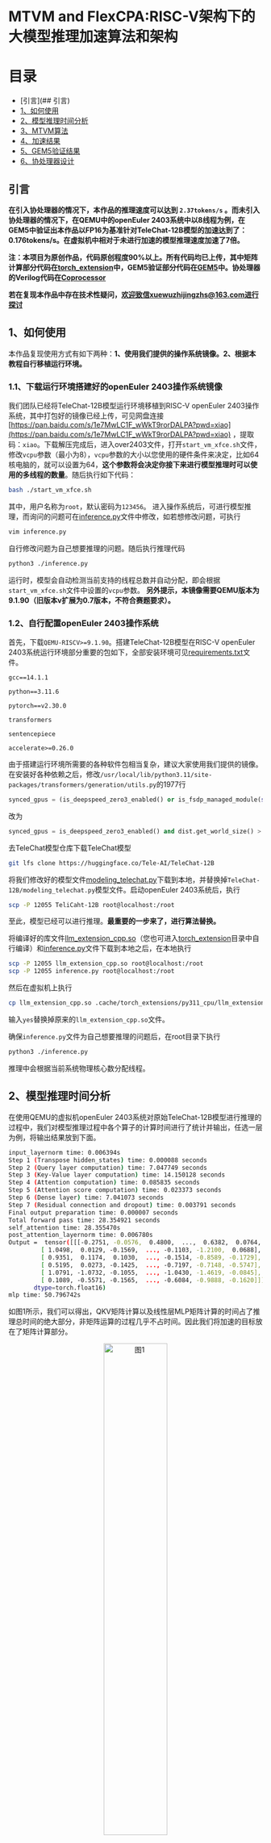 # MTVM and FlexCPA:RISC-V架构下的大模型推理加速算法和架构

# 目录
- [引言](## 引言)
- [1、如何使用](##1、如何使用)
- [2、模型推理时间分析](##2、模型推理时间分析)
- [3、MTVM算法](##3、MTVM算法)
- [4、加速结果](##4、加速结果)
- [5、GEM5验证结果](##5、GEM5验证结果)
- [6、协处理器设计](##6、协处理器设计)

## 引言

**在引入协处理器的情况下，本作品的推理速度可以达到 `2.37tokens/s` 。而未引入协处理器的情况下，在QEMU中的openEuler 2403系统中以8线程为例，在GEM5中验证出本作品以FP16为基准针对TeleChat-12B模型的加速达到了：0.176tokens/s。在虚拟机中相对于未进行加速的模型推理速度加速了7倍。**

**注：本项目为原创作品，代码原创程度90%以上。所有代码均已上传，其中矩阵计算部分代码在[torch_extension](https://atomgit.com/2ndrisc-v/000020-xiaobai/tree/master/torch_extension)中，GEM5验证部分代码在[GEM5](https://atomgit.com/2ndrisc-v/000020-xiaobai/tree/master/gem5)中。协处理器的Verilog代码在[Coprocessor](https://atomgit.com/2ndrisc-v/000020-xiaobai/blob/master/Coprocessor)**

**若在复现本作品中存在技术性疑问，欢迎致信xuewuzhijingzhs@163.com进行探讨**

## 1、如何使用

本作品复现使用方式有如下两种：**1、使用我们提供的操作系统镜像。2、根据本教程自行移植运行环境。**

### 1.1、下载运行环境搭建好的openEuler 2403操作系统镜像

我们团队已经将TeleChat-12B模型运行环境移植到RISC-V openEuler 2403操作系统，其中打包好的镜像已经上传，可见网盘连接[https://pan.baidu.com/s/1e7MwLC1F_wWkT9rorDALPA?pwd=xiao](https://pan.baidu.com/s/1e7MwLC1F_wWkT9rorDALPA?pwd=xiao) ，提取码：`xiao`。下载解压完成后，进入over2403文件，打开`start_vm_xfce.sh`文件，修改`vcpu`参数（最小为8），`vcpu`参数的大小以您使用的硬件条件来决定，比如64核电脑的，就可以设置为64，**这个参数将会决定你接下来进行模型推理时可以使用的多线程的数量**。随后执行如下代码：

```bash
bash ./start_vm_xfce.sh
```

其中，用户名称为`root`，默认密码为`123456`。
进入操作系统后，可进行模型推理，而询问的问题可在[inference.py](https://atomgit.com/2ndrisc-v/000020-xiaobai/blob/master/inference.py)文件中修改，如若想修改问题，可执行

```bash
vim inference.py
```
自行修改问题为自己想要推理的问题。随后执行推理代码

```bash
python3 ./inference.py
```
运行时，模型会自动检测当前支持的线程总数并自动分配，即会根据`start_vm_xfce.sh`文件中设置的`vcpu`参数。
**另外提示，本镜像需要QEMU版本为9.1.90（旧版本v扩展为0.7版本，不符合赛题要求）。**

### 1.2、自行配置openEuler 2403操作系统

首先，下载`QEMU-RISCV>=9.1.90`。搭建TeleChat-12B模型在RISC-V openEuler 2403系统运行环境部分重要的包如下，全部安装环境可见[requirements.txt](https://atomgit.com/2ndrisc-v/000020-xiaobai/blob/master/requirements.txt)文件。

`gcc==14.1.1`

`python==3.11.6`

`pytorch==v2.30.0`

`transformers`

`sentencepiece`

`accelerate>=0.26.0`

由于搭建运行环境所需要的各种软件包相当复杂，建议大家使用我们提供的镜像。
在安装好各种依赖之后，修改`/usr/local/lib/python3.11/site-packages/transformers/generation/utils.py`的1977行

```python
synced_gpus = (is_deepspeed_zero3_enabled() or is_fsdp_managed_module(self)) and dist.get_world_size() > 1
```

改为

```python
synced_gpus = is_deepspeed_zero3_enabled() and dist.get_world_size() > 1
```


去TeleChat模型仓库下载TeleChat模型

```bash
git lfs clone https://huggingface.co/Tele-AI/TeleChat-12B
```

将我们修改好的模型文件[modeling_telechat.py](https://atomgit.com/2ndrisc-v/000020-xiaobai/blob/master/modeling_telechat.py)下载到本地，并替换掉`TeleChat-12B/modeling_telechat.py`模型文件。启动openEuler 2403系统后，执行

```bash
scp -P 12055 TeliCaht-12B root@localhost:/root
```

至此，模型已经可以进行推理。**最重要的一步来了，进行算法替换。**

将编译好的库文件[llm_extension_cpp.so](https://atomgit.com/2ndrisc-v/000020-xiaobai/blob/master/llm_extension_cpp.so)（您也可进入[torch_extension](https://atomgit.com/2ndrisc-v/000020-xiaobai/tree/master/torch_extension)目录中自行编译）和[inference.py](https://atomgit.com/2ndrisc-v/000020-xiaobai/blob/master/inference.py)文件下载到本地之后，在本地执行

```bash
scp -P 12055 llm_extension_cpp.so root@localhost:/root
scp -P 12055 inference.py root@localhost:/root
```

然后在虚拟机上执行

```bash
cp llm_extension_cpp.so .cache/torch_extensions/py311_cpu/llm_extension_cpp/
```

输入`yes`替换掉原来的`llm_extension_cpp.so`文件。

确保`inference.py`文件为自己想要推理的问题后，在root目录下执行

```bash
python3 ./inference.py
```

推理中会根据当前系统物理核心数分配线程。

## 2、模型推理时间分析

在使用QEMU的虚拟机openEuler 2403系统对原始TeleChat-12B模型进行推理的过程中，我们对模型推理过程中各个算子的计算时间进行了统计并输出，任选一层为例，将输出结果放到下面。

```bash
input_layernorm time: 0.006394s
Step 1 (Transpose hidden_states) time: 0.000088 seconds
Step 2 (Query layer computation) time: 7.047749 seconds
Step 3 (Key-Value layer computation) time: 14.150128 seconds
Step 4 (Attention computation) time: 0.085835 seconds
Step 5 (Attention score computation) time: 0.023373 seconds
Step 6 (Dense layer) time: 7.041073 seconds
Step 7 (Residual connection and dropout) time: 0.003791 seconds
Final output preparation time: 0.000007 seconds
Total forward pass time: 28.354921 seconds
self_attention time: 28.355470s
post_attention_layernorm time: 0.006780s
Output =  tensor([[[-0.2751, -0.0576,  0.4800,  ...,  0.6382,  0.0764,  0.2983],
         [ 1.0498,  0.0129, -0.1569,  ..., -0.1103, -1.2100,  0.0688],
         [ 0.9351,  0.1174,  0.1030,  ..., -0.1514, -0.8589, -0.1729],
         [ 0.5195,  0.0273, -0.1425,  ..., -0.7197, -0.7148, -0.5747],
         [ 1.0791, -1.0732, -0.1055,  ..., -1.0430, -1.4619, -0.0845],
         [ 0.1089, -0.5571, -0.1565,  ..., -0.6084, -0.9888, -0.1620]]],
       dtype=torch.float16)
mlp time: 50.796742s
```

如图1所示，我们可以得出，QKV矩阵计算以及线性层MLP矩阵计算的时间占了推理总时间的绝大部分，非矩阵运算的过程几乎不占时间。因此我们将加速的目标放在了矩阵计算部分。
<p align="center">
<img src="./images/时间分析.png" alt="图1" style="width: 50%;" />
</p>

<p align="center">
  图1
</p>

在传统的矩阵计算方法中，无论是乘法还是加法， 矩阵的计算都是针对整个矩阵进行计算，单个矩阵的计算依赖于单个线程的处理，而当矩阵的规模增大时，单个线程处理矩阵计算带来的时间消耗会成为无法逾越的性能瓶颈。因此，本作品将会解决第一个问题：如何在RISC-V架构下合理的将多线程引入矩阵计算。

与此同时，在pytorch使用的矩阵计算方法中，矩阵的计算是针对矩阵中每一个元素进行运算。这样的运算太过于繁琐，赛题提到的V扩展便也非常值得探讨。由于RISC-V架构的开源特性使得V扩展可以被广泛采用并灵活定制，为V扩展的引入提供了基础。因此，本作品将会解决第二个问题：如何在RISC-V架构下将V扩展合理的引入矩阵计算中。

## 3、MTVM算法

MTVM（Multi-Thread Vector Matrix）算法，为本作品加速的核心算法。

此算法替换了模型推理过程中pytorch的矩阵计算方法，通过引入多线程、V扩展来加速矩阵计算的速度，使得模型推理速度得到极大提升。

#### 3.1、多线程实现方法

随着大模型的发展，矩阵的规模也随之扩大，单线程的处理略显乏力。MTVM算法将一个大规模的矩阵用多个线程进行处理，采用的方法如图2所示，将两个大规模矩阵切割为数个小矩阵，再对应的分别放到不同的线程上进行矩阵计算，从而减小矩阵运算时间。
<p align="center">
<img src="./images/多线程.png" alt="图2" style="width: 50%;" />
</p>
<p align="center">
  图2
</p>

多线程切割矩阵算法的核心实现代码如下，完整的源码可见[/torch_extension/src/llm_extension.cpp](/torch_extension/src/llm_extension.cpp)。

```c++
torch::Tensor B_sliced = B.index({torch::indexing::Slice(), torch::indexing::Slice(start, end)});
torch::Tensor C_sliced = C.index({torch::indexing::Slice(), torch::indexing::Slice(start, end)});
```



#### 3.2、V扩展实现方法

而RISC-V架构下引入V扩展进行计算可参考openblas中的思想。**矩阵 A** 和 **矩阵 B** 由行向量和列向量构成。

```bash
A = [ A11 A12 A13 ]     B = [ B11 B12 ]
    [ A21 A22 A23 ]         [ B21 B22 ]
    [ A31 A32 A33 ]         [ B31 B32 ]
```

上述矩阵 A 被分解为 3 个行向量，矩阵 B 被分解为 2 个列向量。

```bash
A1 = [A11, A12, A13]     B1 = [B11, B21, B31]
A2 = [A21, A22, A23]     B2 = [B12, B22, B32]
```

然后，逐一计算行列向量的点积，得到矩阵 C。向量 A 的每一行与向量 B 的每一列并行计算。每个点积通过向量指令并行处理，从而加速运算。

```bash
A1 · B1 → C11
A1 · B2 → C12
A2 · B1 → C21    
A2 · B2 → C22
A3 · B1 → C31    
A3 · B2 → C32
```
在模型推理过程中，prefill阶段的计算为矩阵之间的计算，使用的算法为GEMM；而后续的generate阶段则变为了向量与矩阵之间的计算，使用的算法为GEMV。我们的V扩展即在GEMM算法中实现也在GEMV中计算，全方面覆盖了模型推理中矩阵计算的每一个算子。
### 3.3、支持全FP16精度（创新）与混合精度

我们在实验过程中发现`cuda`与`cpu`在进行FP16矩阵加法过程中，是先将FP16转为FP32再进行矩阵加法的计算，避免了精度的损失。
而本赛题要求以FP16为基准进行评测，cuda并不支持全程以FP16进行计算，而我们的算法支持全程以FP16进行计算，虽然降低结果的精度，无疑会提升模型推理速度。在这个基础之上，我们还设计了另一套与cuda相同的混合精度的计算算法，来应对不同的应用场景。具体的计算过程如图3所示，在矩阵乘仍然为FP16的情况下，矩阵加法改为FP32进行计算，并且兼容多线程核V扩展，进而提高了模型的精度。

<p align="center">
<img src="./images/多精度.png" alt="图3" style="width: 50%;" />
</p>

<p align="center">
图3
</p>

## 4、加速结果
使用了我们MTVM算法改良后的模型推理速度显著加快。在QEMU中用我们搭建好的openEuler 2403系统进行推理，我们记录了与之前同一层的输出结果：

```bash
input_layernorm time: 0.011893s
Step 1 (Transpose hidden_states) time: 0.000127 seconds
Step 2 (Query layer computation) time: 1.188071 seconds
Step 3 (Key-Value layer computation) time: 2.282324 seconds
torch.Size([6, 1, 32, 160])
torch.Size([6, 1, 32, 160])
(1, 32, 6, 6)
Step 4 (Attention computation) time: 0.108286 seconds
Step 5 (Attention score computation) time: 0.021329 seconds
Step 6 (Dense layer) time: 1.068047 seconds
Step 7 (Residual connection and dropout) time: 0.003800 seconds
Final output preparation time: 0.000008 seconds
Total forward pass time: 4.674949 seconds
self_attention time: 4.675324s
post_attention_layernorm time: 0.006649s

Output =  tensor([[[-0.2751, -0.0576,  0.4800,  ...,  0.6382,  0.0764,  0.2983],
         [ 1.0498,  0.0129, -0.1569,  ..., -0.1103, -1.2100,  0.0688],
         [ 0.9351,  0.1174,  0.1030,  ..., -0.1514, -0.8589, -0.1729],
         [ 0.5195,  0.0273, -0.1425,  ..., -0.7197, -0.7148, -0.5747],
         [ 1.0791, -1.0732, -0.1055,  ..., -1.0430, -1.4619, -0.0845],
         [ 0.1089, -0.5571, -0.1565,  ..., -0.6084, -0.9888, -0.1620]]],
       dtype=torch.float16)
mlp time: 8.097835s
```

对比未经过加速的推理速度，self_attention time从28.355470s降低到了4.675324s；而MLP time从50.796742s降低到了8.097835s；一层需要的总推理时间从79.158992s降低到了12.779808s，加速效果相当明显。
如图4所示，我们将涉及到矩阵乘的每一个算子都加速到了一个相当快的程度。
<p align="center">
<img src="./images/时间对比.png" alt="图4" style="width: 50%;" />
</p>

<p align="center">
图4
</p>

## 5、GEM5验证结果

在GEM5上验证我们的结果时，GEM5中如何配置可见rvv_test.py。之后我们在GEM5上运行了 torch_extension_cpp_thread_gemm_without_time和torch_extension_cpp_thread_gemv_without_time，这两个可执行文件分别为GEMM计算和GEMV计算的验证文件，验证的输出结果为：

```bash
torch_extension_cpp_thread_gemm_without_time:0.277531

torch_extension_cpp_thread_gemv_without_time:0.013111
```

说明使用MTVM算法执行一次与模型推理同等规模的GEMM需要0.277531，而执行一次与模型推理同等规模GEMV需要0.013111。

在有了这些结果的基础之上，我们将GEM5中的验证速度替换到QEMU中虚拟机openEuler 2403系统进行模型推理速度，得出在模型推理出一个FP16的token需要**5.685879s**，即速度达到了**0.176tokens/s**。
## 6、协处理器设计

### 6.1、为什么需要引入协处理器

现代的深度学习模型，尤其是大型神经网络，包含大量的矩阵运算和并行计算任务。虽然CPU能够处理这些任务，但它的计算能力通常远不如GPU或FPGA等专用硬件。协处理器（如GPU、FPGA）能够同时处理数千个小的计算单元，这对于神经网络的并行运算非常重要，而CPU一般具有较少的核心（例如，4到16个核心），难以提供相同的并行处理能力。协处理器能够承担特定类型的计算（如矩阵运算、卷积操作等），从而减轻CPU的负担，使得CPU能够处理其他任务，如调度、数据加载、控制流等，达到更高的系统效率。协处理器和CPU协同工作，分别处理不同的任务，可以充分利用异构计算的优势，提高系统的整体性能。

而FPGA的核心优势在于其可编程性，可以根据特定的应用需求定制硬件架构。与GPU等固定功能的加速器不同，FPGA可以为特定的计算任务（如矩阵乘法、卷积运算、Softmax计算等）设计高效的专用硬件电路，极大地提高计算效率。FPGA支持高度的并行处理，可以根据需求并行执行多个计算任务，从而加速深度学习模型中的某些关键步骤。FPGA能够将计算和存储资源放在同一个硬件平台上，减少了数据从CPU到协处理器的传输延迟，进一步降低了整体的推理延迟。FPGA可以与CPU等处理器协同工作，在需要时可以将复杂的计算任务交给FPGA处理，而CPU则负责控制、调度和其他辅助任务。这样可以实现软硬件协同优化，提高系统的整体性能。

### 6.2、协处理器设计

结合上述，本设计将使用FPGA作为协处理器来进行加速。具体设计图如图5所示。我们引入了一个DMA Engine作为内存控制单元。在协处理器芯片上有2块存储矩阵A的bank，每一个bank可存储128个16位的浮点数。8块存储矩阵B的bank，每一块可存储128×128个16位浮点数。只有一块存储结果C的bank，可存储B矩阵的列数个16位浮点数。为了节省数据传输时间，我们两块A bank用俩交替使用，当A bank 1在进行计算时，A bank 2缓存下一次矩阵乘法需要的A矩阵中的数据，而当A bank 2进行计算时A bank 1则提前存储下一次计算需要的A矩阵中的数据。B bank存储B矩阵分块后的数据，无需大量的数据移动。C存储矩阵乘的结果，向量乘矩阵时，C bank一直累加直到计算完成输出。当矩阵乘矩阵时，A矩阵每一行的数据计算完成后输出C bank的数据，相当于完成了一次向量乘矩阵的计算，随后将C bank置零后继续进行下一行的计算。
<p align="center">
<img src="./images/协处理器.jpg" alt="图5" style="width: 50%;" />
</p>

<p align="center">
图5
</p>
在图5中我们可以看到，协处理器的计算单元拥有128个并行的乘法器以及一个宽度为64的加法器组，进而一个周期可以计算128个A矩阵的数据与128个B矩阵的数据相乘。并且协处理器的各个计算器件全部为流水线设计，在一开始有7个周期的延迟后便再无延迟。

### 6.3、协处理器功耗

我们撰写了协处理器芯片的代码并且在Vivado上进行了综合布线，协处理器的功率和频率如以下两个表格：

| FPGA板   | xcvu37p-fsvh2892-3-e |
| -------- | -------------------- |
| **功率** | **4.877W**           |
| **频率** | **200Mhz**           |
| **周期** | **5ns**           |

| **资源** | **消耗** | **占比** |
| -------- | -------- | -------- |
| **LUF**      | 1294540  | 9.93%    |
| **FF**       | 278655   | 10.69%   |
| **DSP**      | 128      | 1.42%    |
| **IO**       | 12       | 1.92%    |

### 6.4、推理速度计算

在引入了协处理器以后，矩阵计算部分则不用CPU进行处理，因此我们的推理会快许多。在维度为5120×5120的的情况时，推理速度为:
<p align="center">
<img src="./images/公式.jpg" alt="图6" style="width: 50%;" />
</p>

